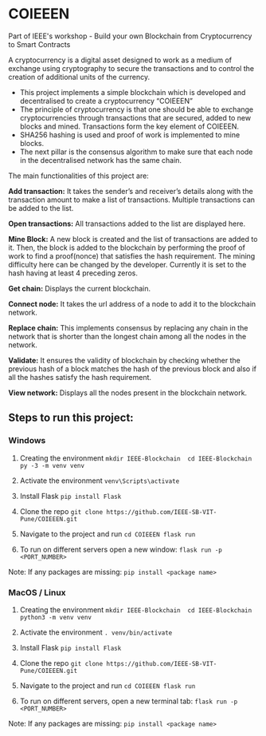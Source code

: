 # COIEEEN
Part of IEEE's workshop - Build your own Blockchain from Cryptocurrency to Smart Contracts

A cryptocurrency is a digital asset designed to work as a medium of exchange using cryptography to secure the transactions and to control the creation of additional units of the currency.
- This project implements a simple blockchain which is developed and decentralised to create a cryptocurrency “COIEEEN”
- The principle of cryptocurrency is that one should be able to exchange cryptocurrencies through transactions that are secured, added to new blocks and mined. Transactions form the key element of COIEEEN.
- SHA256 hashing is used and proof of work is implemented to mine blocks.
- The next pillar is the consensus algorithm to make sure that each node in the decentralised network has the same chain. 


The main functionalities of this project are:

**Add transaction:** It takes the sender’s and receiver’s details along with the transaction amount to make a list of transactions. Multiple transactions can be added to the list.

**Open transactions:** All transactions added to the list are displayed here.

**Mine Block:** A new block is created and the list of transactions are added to it. Then, the block is added to the blockchain by performing the proof of work to find a proof(nonce) that satisfies the hash requirement. The mining difficulty here can be changed by the developer. Currently it is set to the hash having at least 4 preceding zeros.

**Get chain:** Displays the current blockchain.

**Connect node:** It takes the url address of a node to add it to the blockchain network.

**Replace chain:** This implements consensus by replacing any chain in the network that is shorter than the longest chain among all the nodes in the network.

**Validate:** It ensures the validity of blockchain by checking whether the previous hash of a block matches the hash of the previous block and also if all the hashes satisfy the hash requirement.

**View network:** Displays all the nodes present in the blockchain network.




## Steps to run this project:

### Windows 

1. Creating the environment 
   `mkdir IEEE-Blockchain 
   cd IEEE-Blockchain 
   py -3 -m venv venv`

2. Activate the environment 
   `venv\Scripts\activate`

3. Install Flask 
   `pip install Flask`

4. Clone the repo
   `git clone https://github.com/IEEE-SB-VIT-Pune/COIEEEN.git`

5. Navigate to the project and run
   `cd COIEEEN
   flask run`

6. To run on different servers open a new window:
   `flask run -p <PORT_NUMBER>`

Note: If any packages are missing:
   `pip install <package name>` 

  
### MacOS / Linux 

1. Creating the environment 
   `mkdir IEEE-Blockchain 
    cd IEEE-Blockchain 
    python3 -m venv venv` 

2. Activate the environment 
   `. venv/bin/activate` 

3. Install Flask 
   `pip install Flask`

4. Clone the repo
   `git clone https://github.com/IEEE-SB-VIT-Pune/COIEEEN.git`

5. Navigate to the project and run
   `cd COIEEEN
   flask run`

6. To run on different servers, open a new terminal tab:
   `flask run -p <PORT_NUMBER>`


Note: If any packages are missing:
   `pip install <package name>`



